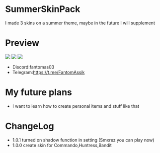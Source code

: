 # SummerSkinPack
I made 3 skins on a summer theme, maybe in the future I will supplement

# Preview
![](https://media.discordapp.net/attachments/792732655799107604/1125050612749434900/image.png?width=718&height=682)
![](https://media.discordapp.net/attachments/792732655799107604/1125050613030461470/image.png?width=853&height=682)
![](https://media.discordapp.net/attachments/792732655799107604/1125050613374398554/image.png?width=640&height=682)


- Discord:fantomas03
- Telegram:https://t.me/FantomAssik
# My future plans
- I want to learn how to create personal items and stuff like that

# ChangeLog
- 1.0.1 turned on shadow function in setting (Smxrez you can play now)
- 1.0.0 create skin for Commando,Huntress,Bandit